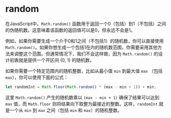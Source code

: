 # random
在JavaScript中，`Math.random()` 函数用于返回一个0（包括）到1（不包括）之间的伪随机数。这意味着该函数的返回值可以是0，但永远不会是1。

例如，如果你需要生成一个介于0和1之间（不包括1）的随机数，你可以直接使用 `Math.random()`。如果你想生成一个包括1在内的随机数范围，你需要采用其他方法来调整这个范围。但通常情况下，我们不会这样做，因为 `Math.random()` 的设计初衷就是提供一个开区间 (0, 1) 的随机数。

如果你需要一个特定范围内的随机整数，比如从最小值 `min` 到最大值 `max` （包括 `max`），你可以使用下面的公式：

```javascript
let randomInt = Math.floor(Math.random() * (max - min + 1)) + min;
```

这里 `Math.random()` 产生的随机数乘以 `(max - min + 1)` 确保了结果可以达到 `max` 值，而 `Math.floor` 则将结果向下取整为最接近的整数。这样，`randomInt` 就是一个从 `min` 到 `max` 之间（包括 `min` 和 `max`）的随机整数。